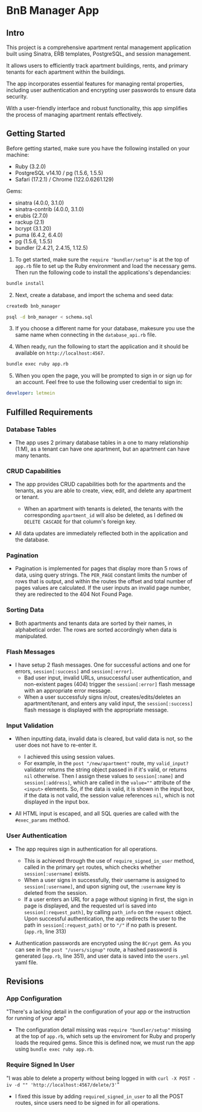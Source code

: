 # BnB Manager App

## Intro
This project is a comprehensive apartment rental management application built using Sinatra, ERB templates, PostgreSQL, and session management.

It allows users to efficiently track apartment buildings, rents, and primary tenants for each apartment within the buildings.

The app incorporates essential features for managing rental properties, including user authentication and encrypting user passwords to ensure data security.

With a user-friendly interface and robust functionality, this app simplifies the process of managing apartment rentals effectively.

## Getting Started

Before getting started, make sure you have the following installed on your machine:
- Ruby (3.2.0)
- PostgreSQL v14.10 / pg (1.5.6, 1.5.5)
- Safari (17.2.1) / Chrome (122.0.6261.129)

Gems:
- sinatra (4.0.0, 3.1.0)
- sinatra-contrib (4.0.0, 3.1.0)
- erubis (2.7.0)
- rackup (2.1)
- bcrypt (3.1.20)
- puma (6.4.2, 6.4.0)
- pg (1.5.6, 1.5.5)
- bundler (2.4.21, 2.4.15, 1.12.5)

1. To get started, make sure the `require "bundler/setup"` is at the top of `app.rb` file to set up the Ruby environment and load the necessary gems. Then run the following code to install the applications's dependancies:
```bash
bundle install
```

2. Next, create a database, and import the schema and seed data:
```bash
createdb bnb_manager

psql -d bnb_manager < schema.sql
```

3. If you choose a different name for your database, makesure you use the same name when connecting in the `database_api.rb` file.

4. When ready, run the following to start the application and it should be available on `http://localhost:4567`.
```bash
bundle exec ruby app.rb
```

5. When you open the page, you will be prompted to sign in or sign up for an account. Feel free to use the following user credential to sign in:
```yaml
developer: letmein
```

## Fulfilled Requirements

### Database Tables
- The app uses 2 primary database tables in a one to many relationship (1:M), as a tenant can have one apartment, but an apartment can have many tenants.

### CRUD Capabilities
- The app provides CRUD capabilities both for the apartments and the tenants, as you are able to create, view, edit, and delete any apartment or tenant.
  - When an apartment with tenants is deleted, the tenants with the corresponding `apartment_id` will also be deleted, as I defined `ON DELETE CASCADE` for that column's foreign key.

- All data updates are immediately reflected both in the application and the database.

### Pagination
- Pagination is implemented for pages that display more than 5 rows of data, using query strings. The `PER_PAGE` constant limits the number of rows that is output, and within the routes the offset and total number of pages values are calculated. If the user inputs an invalid page number, they are redirected to the 404 Not Found Page.

### Sorting Data
- Both apartments and tenants data are sorted by their names, in alphabetical order. The rows are sorted accordingly when data is manipulated.

### Flash Messages
- I have setup 2 flash messages. One for successful actions and one for errors, `session[:success]` and `session[:error]`.
  - Bad user input, invalid URLs, unsuccessful user authentication, and non-existent pages (404) trigger the `session[:error]` flash message with an appropriate error message.
  - When a user successfuly signs in/out, creates/edits/deletes an apartment/tenant, and enters any valid input, the `session[:success]` flash message is displayed with the appropriate message.

### Input Validation
- When inputting data, invalid data is cleared, but valid data is not, so the user does not have to re-enter it.
  - I achieved this using session values.
  - For example, in the `post "/new/apartment"` route, my `valid_input?` validator returns the string object passed in if it's valid, or returns `nil` otherwise. Then I assign these values to `session[:name]` and `session[:address]`, which are called in the `value=""` attribute of the `<input>` elements. So, if the data is valid, it is shown in the input box, if the data is not valid, the session value references `nil`, which is not displayed in the input box.

- All HTML input is escaped, and all SQL queries are called with the `#exec_params` method.

### User Authentication
- The app requires sign in authentication for all operations.
  - This is achieved through the use of `require_signed_in_user` method, called in the primary `get` routes, which checks whether `session[:username]` exists.
  - When a user signs in successfully, their username is assigned to `session[:username]`, and upon signing out, the `:username` key is deleted from the session.
  - If a user enters an URL for a page without signing in first, the sign in page is displayed, and the requested url is saved into `session[:request_path]`, by calling `path_info` on the `request` object. Upon successful authentication, the app redirects the user to the path in `session[:request_path]` or to `"/"` if no path is present. (`app.rb`, line 313)

- Authentication passwords are encrypted using the `BCrypt` gem. As you can see in the `post "/users/signup"` route, a hashed password is generated (`app.rb`, line 351), and user data is saved into the `users.yml` yaml file.

## Revisions

### App Configuration
"There's a lacking detail in the configuration of your app or the instruction for running of your app"
  - The configuration detail missing was `require "bundler/setup"` missing at the top of `app.rb`, which sets up the enviroment for Ruby and properly loads the required gems. Since this is defined now, we must run the app using `bundle exec ruby app.rb`.

### Require Signed In User
"I was able to delete a property without being logged in with `curl -X POST -iv -d "" 'http://localhost:4567/delete/3'`"
  - I fixed this issue by adding `required_signed_in_user` to all the POST routes, since users need to be signed in for all operations.